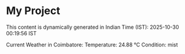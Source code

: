 # My Project

This content is dynamically generated in Indian Time (IST): 2025-10-30 00:19:56 IST


Current Weather in Coimbatore:
Temperature: 24.88 °C
Condition: mist
